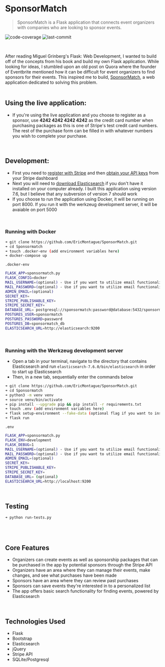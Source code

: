 # SponsorMatch

> SponsorMatch is a Flask application that connects event organizers with companies who are looking to sponsor events.

![code-coverage](https://img.shields.io/badge/coverage-66%25-yellowgreen)
![last-commit](https://img.shields.io/badge/last%20commit-Nov%202020-blue)

<br>

After reading Miguel Grinberg's Flask: Web Development, I wanted to build off of the concepts from his book and build my own Flask application. While looking for ideas, I stumbled upon an old post on Quora where the founder of Eventbrite mentioned how it can be difficult for event organizers to find sponsors for their events. This inspired me to build, [SponsorMatch](https://sponsormatch.herokuapp.com/), a web application dedicated to solving this problem. 
<br>
<br>

## Using the live application: 
- If you're using the live application and you choose to register as a sponsor, use **4242 4242 4242 4242** as the credit card number when purchasing packages as this is one of Stripe's test credit card numbers. The rest of the purchase form can be filled in with whatever numbers you wish to complete your purchase.
<br>

## Development:
- First you need to [register with Stripe](https://stripe.com/) and then [obtain your API keys](https://stripe.com/docs/keys) from your Stripe dashboard
- Next you will need to [download Elasticsearch](https://www.elastic.co/downloads/elasticsearch) if you don't have it installed on your computer already. I built this application using version 7.6, but I believe that any subversion of version 7 should work
- If you choose to run the application using Docker, it will be running on port 8000. If you run it with the werkzeug development server, it will be avaiable on port 5000
<br>



### Running with Docker
```sh
➜ git clone https://github.com/EricMontague/SponsorMatch.git
➜ cd Sponsormatch
➜ touch .docker-env (add environment variables here)
➜ docker-compose up
```


`.docker-env`

```sh
FLASK_APP=sponsormatch.py
FLASK_CONFIG=docker
MAIL_USERNAME=(optional) - Use if you want to utilize email functionality
MAIL_PASSWORD=(optional) - Use if you want to utilize email functionality
ADMIN_EMAIL=(optional)
SECRET_KEY=
STRIPE_PUBLISHABLE_KEY=
STRIPE_SECRET_KEY=
DATABASE_URL= postgresql://sponsormatch:password@database:5432/sponsormatch_db
POSTGRES_USER=sponsormatch
POSTGRES_PASSWORD=password
POSTGRES_DB=sponsormatch_db
ELASTICSEARCH_URL=http://elasticsearch:9200 

```
<br>

### Running with the Werkzeug development server
- Open a tab in your terminal, navigate to the directory that contains Elasticsearch and run ```elasticsearch-7.6.0/bin/elasticsearch``` in order to start
up Elasticsearch
- Then, in a new tab, sequentially enter the commands below 

```sh
➜ git clone https://github.com/EricMontague/SponsorMatch.git
➜ cd Sponsormatch
➜ python3 -m venv venv
➜ source venv/bin/activate
➜ pip install --upgrade pip && pip install -r requirements.txt
➜ touch .env (add environment variables here)
➜ flask setup-environment --fake-data (optional flag if you want to insert fake data into the database)
➜ flask run
```


`.env`

```sh
FLASK_APP=sponsormatch.py
FLASK_ENV=development
FLASK_DEBUG=1
MAIL_USERNAME=(optional) - Use if you want to utilize email functionality
MAIL_PASSWORD=(optional) - Use if you want to utilize email functionality
ADMIN_EMAIL=(optional)
SECRET_KEY=
STRIPE_PUBLISHABLE_KEY=
STRIPE_SECRET_KEY=
DATABASE_URL= (optional)
ELASTICSEARCH_URL=http://localhost:9200

```
<br>

## Testing
```sh
➜ python run-tests.py
```
<br>
<br>

## Core Features
 - Organizers can create events as well as sponsorship packages that can be purchased in the app by potential sponsors through the Stripe API
 - Organizers have an area where they can manage their events, make changes, and see what purchases have been made
 - Sponsors have an area where they can review past purchases
 - Sponsors can save events they're interested in to a personalized list
 - The app offers basic search functionality for finding events, powered by Elasticsearch
 
<br>

## Technologies Used
 - Flask
 - Bootstrap
 - Elasticsearch
 - jQuery
 - Stripe API
 - SQLite/Postgresql


